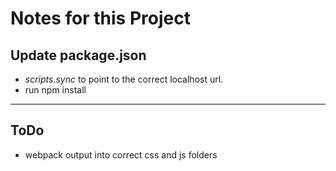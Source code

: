 # Notes for this Project

## Update package.json

* *scripts.sync* to point to the correct localhost url.
* run npm install

***

## ToDo

* webpack output into correct css and js folders
